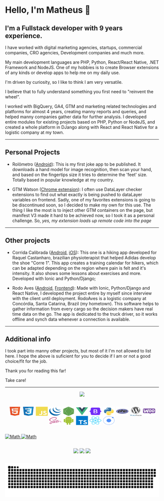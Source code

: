 

# Hello, I'm Matheus :wave:

## I'm a Fullstack developer with 9 years experience.

I have worked with digital marketing agencies, startups, commercial companies, CRO agencies, Development companies and much more. 

My main development languages are PHP, Python, React/React Native, .NET Framework and NodeJS. One of my hobbies is to create Browser extensions of any kinds or develop apps to help me on my daily use.

I'm driven by curiosity, so I like to think I am very versatile. 

I believe that to fully understand something you first need to "reinvent the wheel".

I worked with BigQuery, GA4, GTM and marketing related technologies and platforms for almost 4 years, creating manny reports and queries, and helped manny companies gather data for further analysis.
I developed entire modules for existing projects based on PHP, Python or NodeJS, and created a whole platform in DJango along with React and React Native for a logistic company at my town. 

---

## Personal Projects

* Rolômetro ([Android](https://play.google.com/store/apps/details?id=com.mallix.rolometro)): This is my first joke app to be published. It downloads a hand model for image recognition, then scan your hand, and based on the fingertips size it tries to determine the 'feet' size. Totally based in popular knowledge at my country.

* GTM Watson ([Chrome extension](https://chromewebstore.google.com/detail/gtm-watson/mmejcjjlincimgicadmipokeopbhbapa)): I often use DataLayer checker extensions to find out what exactly is being pushed to dataLayer variables on frontend. Sadly, one of my favorites extensions is going to be discontinued soon, so I decided to make my own for this use. The thing I like the most is to inject other GTM containers on the page, but manifest V3 made it hard to be achieved now, so I took it as a personal challenge. So, *yes, my extension loads up remote code into the page*

---

## Other projects

* Corrida Calibrada ([Android](https://play.google.com/store/apps/details?id=com.corridacalibrada.app), [iOS](https://apps.apple.com/br/app/corrida-calibrada/id6450933419)): This one is a hiking app developed for Raquel Castanharo, brazilian physioterapist that helped Adidas develop the shoe "Corre 1". This app creates a training calendar for hikers, which can be adapted depending on the region where pain is felt and it's intensity. It also shows some lessons about exercises and more. Developed with Ionic and Python/Django;

* Rodo Aves ([Android](https://play.google.com/store/apps/details?id=com.rodoaves.app), [Frontend](http://app.rodoaves.com.br/)): Made with Ionic, Python/Django and React Native, I developed the project entire by myself since interview with the client until deployment. RodoAves is a logistic company at Concórdia, Santa Catarina, Brazil (my hometown). This software helps to gather information from every cargo so the decision makers have real time data on the go. The app is dedicated to the truck driver, so it works offline and synch data whenever a connection is available.

---

## Additional info

I took part into manny other projects, but most of it I'm not allowed to list here. I hope the above is suficient for you to decide if I am or not a good choice/fit for the job. 

Thank you for reading this far!

Take care!

 ---


<!-- most used start -->
<div align="center"> 
 
 <img height="180em" src="https://github-readme-stats.vercel.app/api/top-langs/?username=Matheus2212&layout=compact&langs_count=7&bg_color=101a26&title_color=E4562B&text_color=fff&icon_color=E4562B&hide_border=true"/>
 
</div>
<!-- most used end -->

##

<!-- icons start -->
<div align="center">
  
  <img align="center" alt="Math-HTML" height="30" width="40" src="https://raw.githubusercontent.com/devicons/devicon/master/icons/html5/html5-original.svg">
  
  <img align="center" alt="Math-CSS" height="30" width="40" src="https://raw.githubusercontent.com/devicons/devicon/master/icons/css3/css3-original.svg">
  
  <img align="center" alt="Math-Js" height="30" width="40" src="https://raw.githubusercontent.com/devicons/devicon/master/icons/javascript/javascript-plain.svg">
  
  <img align="center" alt="Math-jQuery" height="30" width="40" src="https://raw.githubusercontent.com/devicons/devicon/master/icons/jquery/jquery-plain.svg">
  
  <img align="center" alt="Math-Nodejs" height="30" width="40" src="https://raw.githubusercontent.com/devicons/devicon/master/icons/nodejs/nodejs-plain.svg">
  
  <img align="center" alt="Math-Vue" height="30" width="40" src="https://raw.githubusercontent.com/devicons/devicon/master/icons/vuejs/vuejs-original.svg">
  
  <img align="center" alt="Math-Bootstrap" height="30" width="40" src="https://raw.githubusercontent.com/devicons/devicon/master/icons/bootstrap/bootstrap-plain.svg">
  
  <img align="center" alt="Math-Python" height="30" width="40" src="https://raw.githubusercontent.com/devicons/devicon/master/icons/python/python-original.svg">
  
  <img align="center" alt="Math-Php" height="30" width="40" src="https://raw.githubusercontent.com/devicons/devicon/master/icons/php/php-original.svg">
  
  <img align="center" alt="Math-Wordpres" height="30" width="40" src="https://raw.githubusercontent.com/devicons/devicon/master/icons/wordpress/wordpress-original.svg">
  
  <img align="center" alt="Math-Woocommerce" height="30" width="40" src="https://raw.githubusercontent.com/devicons/devicon/master/icons/woocommerce/woocommerce-plain.svg">
  
  <img align="center" alt="Math-Sass" height="30" width="40" src="https://raw.githubusercontent.com/devicons/devicon/master/icons/sass/sass-original.svg">
  
  <img align="center" alt="Math-Android" height="30" width="40" src="https://raw.githubusercontent.com/devicons/devicon/master/icons/android/android-plain.svg">
  
  <img align="center" alt="Math-Ts" height="30" width="40" src="https://raw.githubusercontent.com/devicons/devicon/master/icons/typescript/typescript-original.svg">
  
  <img align="center" alt="Math-React" height="30" width="40" src="https://raw.githubusercontent.com/devicons/devicon/master/icons/react/react-original.svg">  
  
  <img align="center" alt="Math-ionic" height="30" width="40" src="https://raw.githubusercontent.com/devicons/devicon/master/icons/ionic/ionic-original.svg">
  
</div>

<!-- icons end -->

##

<!-- stats start -->
<div>
  <a href="https://github.com/Matheus2212" align="center">
   
   <img width="49%" height="180em" src="https://github-readme-streak-stats.herokuapp.com?user=Matheus2212&theme=tokyonight&hide_border=true&background=101A26&stroke=FFFFFF&border=FFFFFF&ring=E4562B&fire=1051E5&currStreakNum=FFFFFF&sideNums=FFFFFF&currStreakLabel=FFFFFF&sideLabels=FFFFFF&dates=1051E5" alt="Math" />
   
   <img width="49%" height="180em" src="https://github-readme-stats.vercel.app/api?username=Matheus2212&theme=tokyonight&show_icons=true&include_all_commits=true&count_private=true&bg_color=101a26&title_color=E4562B&text_color=fff&icon_color=1051E5&hide_border=true" alt="Math"/>
      
 </a>
</div>

<!-- stats end -->
  
  ##
 
 <!-- social start -->
<div align="center">
  <a href="https://instagram.com/matheus.f_marques" target="_blank"><img src="https://img.shields.io/badge/-Instagram-%23E4405F?style=for-the-badge&logo=instagram&logoColor=white" target="_blank"></a>
  <a href = "mailto:matheus.f.marques1998@gmail.com"><img src="https://img.shields.io/badge/-Gmail-%23333?style=for-the-badge&logo=gmail&logoColor=white" target="_blank"></a>
  <a href="https://www.linkedin.com/in/matheus-fmarques/" target="_blank"><img src="https://img.shields.io/badge/-LinkedIn-%230077B5?style=for-the-badge&logo=linkedin&logoColor=white" target="_blank"></a> 
 
 <!-- social end -->
 
 ##
 
  ![Snake animation](https://github.com/Matheus2212/Matheus2212/blob/output/github-contribution-grid-snake.svg)
 
</div>
